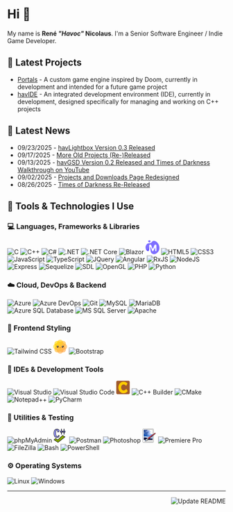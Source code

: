 # Hi 🤘

My name is **René _"Havoc"_ Nicolaus**. I'm a Senior Software Engineer / Indie Game Developer.

## 📂 Latest Projects
- [Portals](https://havoc.de/projects.html#portals) - A custom game engine inspired by Doom, currently in development and intended for a future game project
- [havIDE](https://havoc.de/projects.html#havIDE) - An integrated development environment (IDE), currently in development, designed specifically for managing and working on C++ projects

## 📰 Latest News

<!-- Latest News - Start -->
- 09/23/2025 - [havLightbox Version 0.3 Released](https://havoc.de/articles/2025-09-23.html)
- 09/17/2025 - [More Old Projects (Re-)Released](https://havoc.de/articles/2025-09-17.html)
- 09/13/2025 - [havGSD Version 0.2 Released and Times of Darkness Walkthrough on YouTube](https://havoc.de/articles/2025-09-13.html)
- 09/02/2025 - [Projects and Downloads Page Redesigned](https://havoc.de/articles/2025-09-02.html)
- 08/26/2025 - [Times of Darkness Re-Released](https://havoc.de/articles/2025-08-26.html)
<!-- Latest News - End -->

## 🧰 Tools & Technologies I Use

### 💻 Languages, Frameworks & Libraries
<p>
    <img src="https://cdn.jsdelivr.net/gh/devicons/devicon/icons/c/c-original.svg" width="32" height="32" alt="C" title="C" aria-label="C">
    <img src="https://cdn.jsdelivr.net/gh/devicons/devicon/icons/cplusplus/cplusplus-original.svg" width="32" height="32" alt="C++" title="C++" aria-label="C++">
    <img src="https://cdn.jsdelivr.net/gh/devicons/devicon/icons/csharp/csharp-original.svg" width="32" height="32" alt="C#" title="C#" aria-label="C#">
    <img src="https://cdn.jsdelivr.net/gh/devicons/devicon/icons/dot-net/dot-net-original.svg" width="32" height="32" alt=".NET" title=".NET" aria-label=".NET">
    <img src="https://cdn.jsdelivr.net/gh/devicons/devicon/icons/dotnetcore/dotnetcore-original.svg" width="32" height="32" alt=".NET Core" title=".NET Core" aria-label=".NET Core">
    <img src="https://cdn.jsdelivr.net/gh/devicons/devicon/icons/blazor/blazor-original.svg" width="32" height="32" alt="Blazor" title="Blazor" aria-label="Blazor">
    <img src="icons/MudBlazor.svg" width="32" height="32" alt="MudBlazor" title="MudBlazor" aria-label="MudBlazor">
    <img src="https://cdn.jsdelivr.net/gh/devicons/devicon/icons/html5/html5-original.svg" width="32" height="32" alt="HTML5" title="HTML5" aria-label="HTML5">
    <img src="https://cdn.jsdelivr.net/gh/devicons/devicon/icons/css3/css3-original.svg" width="32" height="32" alt="CSS3" title="CSS3" aria-label="CSS3">
    <img src="https://cdn.jsdelivr.net/gh/devicons/devicon/icons/javascript/javascript-original.svg" width="32" height="32" alt="JavaScript" title="JavaScript" aria-label="JavaScript">
    <img src="https://cdn.jsdelivr.net/gh/devicons/devicon/icons/typescript/typescript-original.svg" width="32" height="32" alt="TypeScript" title="TypeScript" aria-label="TypeScript">
    <img src="https://cdn.jsdelivr.net/gh/devicons/devicon/icons/jquery/jquery-original.svg" width="32" height="32" alt="JQuery" title="JQuery" aria-label="JQuery">
    <img src="https://cdn.jsdelivr.net/gh/devicons/devicon/icons/angular/angular-original.svg" width="32" height="32" alt="Angular" title="Angular" aria-label="Angular">
    <img src="https://cdn.jsdelivr.net/gh/devicons/devicon/icons/rxjs/rxjs-original.svg" width="32" height="32" alt="RxJS" title="RxJS" aria-label="RxJS">
    <img src="https://cdn.jsdelivr.net/gh/devicons/devicon/icons/nodejs/nodejs-original.svg" width="32" height="32" alt="NodeJS" title="NodeJS" aria-label="NodeJS">
    <img src="https://cdn.jsdelivr.net/gh/devicons/devicon/icons/express/express-original.svg" width="32" height="32" alt="Express" title="Express" aria-label="Express">
    <img src="https://cdn.jsdelivr.net/gh/devicons/devicon/icons/sequelize/sequelize-original.svg" width="32" height="32" alt="Sequelize" title="Sequelize" aria-label="Sequelize">
    <img src="https://cdn.jsdelivr.net/gh/devicons/devicon/icons/sdl/sdl-original.svg" width="32" height="32" alt="SDL" title="SDL" aria-label="SDL">
    <img src="https://cdn.jsdelivr.net/gh/devicons/devicon/icons/opengl/opengl-original.svg" width="32" height="32" alt="OpenGL" title="OpenGL" aria-label="OpenGL">
    <img src="https://cdn.jsdelivr.net/gh/devicons/devicon/icons/php/php-original.svg" width="32" height="32" alt="PHP" title="PHP" aria-label="PHP">
    <img src="https://cdn.jsdelivr.net/gh/devicons/devicon/icons/python/python-original.svg" width="32" height="32" alt="Python" title="Python" aria-label="Python">
</p>

### ☁️ Cloud, DevOps & Backend
<p>
    <img src="https://cdn.jsdelivr.net/gh/devicons/devicon/icons/azure/azure-original.svg" width="32" height="32" alt="Azure" title="Azure" aria-label="Azure">
    <img src="https://cdn.jsdelivr.net/gh/devicons/devicon/icons/azuredevops/azuredevops-original.svg" width="32" height="32" alt="Azure DevOps" title="Azure DevOps" aria-label="Azure DevOps">
    <img src="https://cdn.jsdelivr.net/gh/devicons/devicon/icons/git/git-original.svg" width="32" height="32" alt="Git" title="Git" aria-label="Git">
    <img src="https://cdn.jsdelivr.net/gh/devicons/devicon/icons/mysql/mysql-original.svg" width="32" height="32" alt="MySQL" title="MySQL" aria-label="MySQL">
    <img src="https://cdn.jsdelivr.net/gh/devicons/devicon/icons/mariadb/mariadb-original.svg" width="32" height="32" alt="MariaDB" title="MariaDB" aria-label="MariaDB">
    <img src="https://cdn.jsdelivr.net/gh/devicons/devicon/icons/azuresqldatabase/azuresqldatabase-original.svg" width="32" height="32" alt="Azure SQL Database" title="Azure SQL Database" aria-label="Azure SQL Database">
    <img src="https://cdn.jsdelivr.net/gh/devicons/devicon/icons/microsoftsqlserver/microsoftsqlserver-original.svg" width="32" height="32" alt="MS SQL Server" title="MS SQL Server" aria-label="MS SQL Server">
    <img src="https://cdn.jsdelivr.net/gh/devicons/devicon/icons/apache/apache-original.svg" width="32" height="32" alt="Apache" title="Apache" aria-label="Apache">

</p>

### 🎨 Frontend Styling
<p>
    <img src="https://cdn.jsdelivr.net/gh/devicons/devicon/icons/tailwindcss/tailwindcss-original.svg" width="32" height="32" alt="Tailwind CSS" title="Tailwind CSS" aria-label="Tailwind CSS">
    <img src="icons/daisyUI.svg" width="32" height="32" alt="daisyUI" title="daisyUI" aria-label="daisyUI">
    <img src="https://cdn.jsdelivr.net/gh/devicons/devicon/icons/bootstrap/bootstrap-original.svg" width="32" height="32" alt="Bootstrap" title="Bootstrap" aria-label="Bootstrap">
</p>

### 🧰 IDEs & Development Tools
<p>
    <img src="https://cdn.jsdelivr.net/gh/devicons/devicon/icons/visualstudio/visualstudio-original.svg" width="32" height="32" alt="Visual Studio" title="Visual Studio" aria-label="Visual Studio">
    <img src="https://cdn.jsdelivr.net/gh/devicons/devicon/icons/vscode/vscode-original.svg" width="32" height="32" alt="Visual Studio Code" title="Visual Studio Code" aria-label="Visual Studio Code">
    <img src="icons/CodeLite.svg" width="32" height="32" alt="CodeLite" title="CodeLite" aria-label="CodeLite">
    <img src="https://cdn.simpleicons.org/cplusplusbuilder/e62431" width="32" height="32" alt="C++ Builder" title="C++ Builder" aria-label="C++ Builder">
    <img src="https://cdn.jsdelivr.net/gh/devicons/devicon/icons/cmake/cmake-original.svg" width="32" height="32" alt="CMake" title="CMake" aria-label="CMake">
    <img src="https://cdn.simpleicons.org/notepadplusplus/90e59a" width="32" height="32" alt="Notepad++" title="Notepad++" aria-label="Notepad++">
    <img src="https://cdn.jsdelivr.net/gh/devicons/devicon/icons/pycharm/pycharm-original.svg" width="32" height="32" alt="PyCharm" title="PyCharm" aria-label="PyCharm">
</p>

### 🔧 Utilities & Testing
<p>
    <img src="https://cdn.simpleicons.org/phpmyadmin/6c78af" width="32" height="32" alt="phpMyAdmin" title="phpMyAdmin" aria-label="phpMyAdmin">
    <img src="icons/Cppcheck.svg" width="32" height="32" alt="Cppcheck" title="Cppcheck" aria-label="Cppcheck">
    <img src="https://cdn.jsdelivr.net/gh/devicons/devicon/icons/postman/postman-original.svg" width="32" height="32" alt="Postman" title="Postman" aria-label="Postman">
    <img src="https://cdn.jsdelivr.net/gh/devicons/devicon/icons/photoshop/photoshop-original.svg" width="32" height="32" alt="Photoshop" title="Photoshop" aria-label="Photoshop">
    <img src="icons/Paint.NET.png" width="32" height="32" alt="Paint.NET" title="Paint.NET" aria-label="Paint.NET">
    <img src="https://cdn.jsdelivr.net/gh/devicons/devicon/icons/premierepro/premierepro-original.svg" width="32" height="32" alt="Premiere Pro" title="Premiere Pro" aria-label="Premiere Pro">
    <img src="https://cdn.jsdelivr.net/gh/devicons/devicon/icons/filezilla/filezilla-original.svg" width="32" height="32" alt="FileZilla" title="FileZilla" aria-label="FileZilla">
    <img src="https://cdn.jsdelivr.net/gh/devicons/devicon/icons/bash/bash-original.svg" width="32" height="32" alt="Bash" title="Bash" aria-label="Bash">
    <img src="https://cdn.jsdelivr.net/gh/devicons/devicon/icons/powershell/powershell-original.svg" width="32" height="32" alt="PowerShell" title="PowerShell" aria-label="PowerShell">
</p>

### ⚙️ Operating Systems
<p>
    <img src="https://cdn.jsdelivr.net/gh/devicons/devicon/icons/linux/linux-original.svg" width="32" height="32" alt="Linux" title="Linux" aria-label="Linux">
    <img src="https://cdn.jsdelivr.net/gh/devicons/devicon/icons/windows11/windows11-original.svg" width="32" height="32" alt="Windows" title="Windows" aria-label="Windows">
</p>


---

<a href="https://github.com/Havoc7891/Havoc7891/actions"><img src="https://github.com/Havoc7891/Havoc7891/workflows/Update%20README/badge.svg" alt="Update README" title="Update README" aria-label="Update README" align="right"></a>
